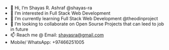 - 👋 Hi, I’m Shayas R. Ashraf @shayas-ra
- 👀 I’m interested in Full Stack Web Development
- 🌱 I’m currently learning Full Stack Web Development @theodinproject
- 💞️ I’m looking to collaborate on Open Sourse Projects that can leed to job in future
- 📫 Reach me @ Email: shayasra@gmail.com
- Mobile/ WhatsApp: +97466251005

<!---
shayas-ra/shayas-ra is a ✨ special ✨ repository because its `README.md` (this file) appears on your GitHub profile.
You can click the Preview link to take a look at your changes.
--->
